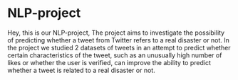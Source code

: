 # NLP-project
Hey,
this is our NLP-project, 
The project aims to investigate the possibility of predicting whether a tweet from Twitter refers to a real disaster or not. 
In the project we studied 2 datasets of tweets in an attempt to predict whether certain characteristics of the tweet, 
such as an unusually high number of likes or whether the user is verified, can improve the ability to predict whether a tweet is related to a real disaster or not.
